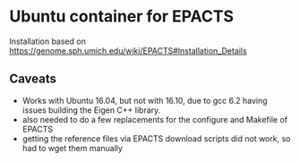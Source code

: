 # Ubuntu container for EPACTS

Installation based on https://genome.sph.umich.edu/wiki/EPACTS#Installation_Details

## Caveats

- Works with Ubuntu 16.04, but not with 16.10, due to gcc 6.2 having issues building the Eigen C++ library.
- also needed to do a few replacements for the configure and Makefile of EPACTS
- getting the reference files via EPACTS download scripts did not work, so had to wget them manually
